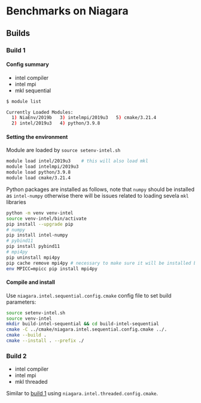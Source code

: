 # Benchmarks on Niagara

## Builds

### Build 1

#### Config summary

- intel compiler
- intel mpi
- mkl sequential

```bash
$ module list

Currently Loaded Modules:
  1) NiaEnv/2019b   3) intelmpi/2019u3   5) cmake/3.21.4
  2) intel/2019u3   4) python/3.9.8
```

#### Setting the environment

Module are loaded by `source setenv-intel.sh`

```bash
module load intel/2019u3    # this will also load mkl
module load intelmpi/2019u3
module load python/3.9.8
module load cmake/3.21.4
```

Python packages are installed as follows, note that `numpy` should be installed as `intel-numpy` otherwise there will be issues related to loading sevela `mkl` libraries

```bash
python -m venv venv-intel
source venv-intel/bin/activate
pip install --upgrade pip
# numpy
pip install intel-numpy
# pybind11
pip install pybind11
# mpi4py
pip uninstall mpi4py
pip cache remove mpi4py # necessary to make sure it will be installed by correct mpi library
env MPICC=mpicc pip install mpi4py
```

#### Compile and install

Use `niagara.intel.sequential.config.cmake` config file to set build parameters:

```bash
source setenv-intel.sh
source venv-intel
mkdir build-intel-sequential && cd build-intel-sequential
cmake -C ../cmake/niagara.intel.sequential.config.cmake ../.
cmake --build .
cmake --install . --prefix ./
```

### Build 2

- intel compiler
- intel mpi
- mkl threaded

Similar to [build 1](#build-1) using `niagara.intel.threaded.config.cmake`.
